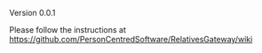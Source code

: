 Version 0.0.1

Please follow the instructions at https://github.com/PersonCentredSoftware/RelativesGateway/wiki
